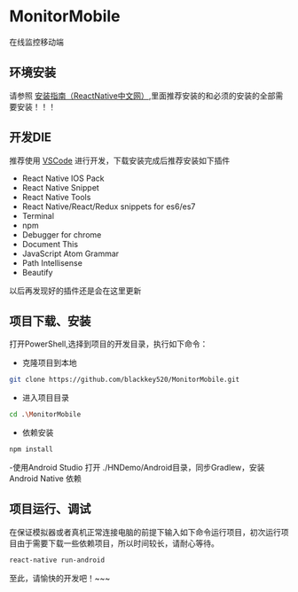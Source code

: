 # MonitorMobile
在线监控移动端


## 环境安装

请参照  [安装指南（ReactNative中文网）](http://reactnative.cn/docs/0.48/getting-started.html),里面推荐安装的和必须的安装的全部需要安装！！！

## 开发DIE

推荐使用 [VSCode](https://code.visualstudio.com/) 进行开发，下载安装完成后推荐安装如下插件
- React Native IOS Pack
- React Native Snippet
- React Native Tools
- React Native/React/Redux snippets for es6/es7
- Terminal
- npm
- Debugger for chrome
- Document This
- JavaScript Atom Grammar
- Path Intellisense
- Beautify

以后再发现好的插件还是会在这里更新

## 项目下载、安装

打开PowerShell,选择到项目的开发目录，执行如下命令：


- 克隆项目到本地
```bash
git clone https://github.com/blackkey520/MonitorMobile.git
```
- 进入项目目录
```bash
cd .\MonitorMobile
```

- 依赖安装
```bash
npm install
```


-使用Android Studio 打开 ./HNDemo/Android目录，同步Gradlew，安装Android Native 依赖
## 项目运行、调试


在保证模拟器或者真机正常连接电脑的前提下输入如下命令运行项目，初次运行项目由于需要下载一些依赖项目，所以时间较长，请耐心等待。

```bash
react-native run-android
```

至此，请愉快的开发吧！~~~
